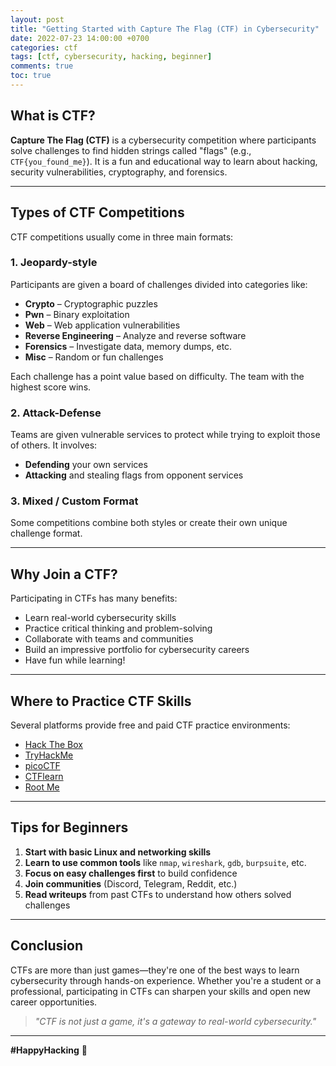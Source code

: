 ```yaml
---
layout: post
title: "Getting Started with Capture The Flag (CTF) in Cybersecurity"
date: 2022-07-23 14:00:00 +0700
categories: ctf
tags: [ctf, cybersecurity, hacking, beginner]
comments: true
toc: true
---
```


## What is CTF?

**Capture The Flag (CTF)** is a cybersecurity competition where participants solve challenges to find hidden strings called "flags" (e.g., `CTF{you_found_me}`). It is a fun and educational way to learn about hacking, security vulnerabilities, cryptography, and forensics.

---

## Types of CTF Competitions

CTF competitions usually come in three main formats:

### 1. Jeopardy-style
Participants are given a board of challenges divided into categories like:
- **Crypto** – Cryptographic puzzles
- **Pwn** – Binary exploitation
- **Web** – Web application vulnerabilities
- **Reverse Engineering** – Analyze and reverse software
- **Forensics** – Investigate data, memory dumps, etc.
- **Misc** – Random or fun challenges

Each challenge has a point value based on difficulty. The team with the highest score wins.

### 2. Attack-Defense
Teams are given vulnerable services to protect while trying to exploit those of others. It involves:
- **Defending** your own services
- **Attacking** and stealing flags from opponent services

### 3. Mixed / Custom Format
Some competitions combine both styles or create their own unique challenge format.

---

## Why Join a CTF?

Participating in CTFs has many benefits:
- Learn real-world cybersecurity skills
- Practice critical thinking and problem-solving
- Collaborate with teams and communities
- Build an impressive portfolio for cybersecurity careers
- Have fun while learning!

---

## Where to Practice CTF Skills

Several platforms provide free and paid CTF practice environments:

- [Hack The Box](https://hackthebox.com/)
- [TryHackMe](https://tryhackme.com/)
- [picoCTF](https://picoctf.org/)
- [CTFlearn](https://ctflearn.com/)
- [Root Me](https://root-me.org/)

---

## Tips for Beginners

1. **Start with basic Linux and networking skills**
2. **Learn to use common tools** like `nmap`, `wireshark`, `gdb`, `burpsuite`, etc.
3. **Focus on easy challenges first** to build confidence
4. **Join communities** (Discord, Telegram, Reddit, etc.)
5. **Read writeups** from past CTFs to understand how others solved challenges

---

## Conclusion

CTFs are more than just games—they're one of the best ways to learn cybersecurity through hands-on experience. Whether you're a student or a professional, participating in CTFs can sharpen your skills and open new career opportunities.

> _"CTF is not just a game, it's a gateway to real-world cybersecurity."_

---

**#HappyHacking** 🔐
